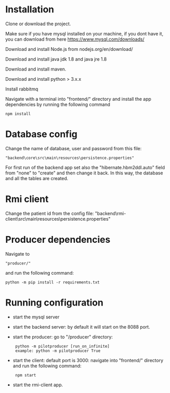 # Installation
Clone or download the project.

Make sure if you have mysql installed on your machine, if you dont have it, you can download from here https://www.mysql.com/downloads/

Download and install Node.js from nodejs.org/en/download/

Download and install java jdk 1.8 and java jre 1.8

Download and install maven.

Download and install python > 3.x.x

Install rabbitmq 

Navigate with a terminal into "frontend/" directory and install the app dependencies by running the following command

                                                            
    npm install
 
 
 # Database config
Change the name of database, user and password from this file:

    "backend\core\src\main\resources\persistence.properties"
 
 For first run of the backend app set also the "hibernate.hbm2ddl.auto" field from "none" to "create" and then change it back. In this way, the database and all the tables are created. 


# Rmi client 
Change the patient id from the config file:
"backend\rmi-client\src\main\resources\persistence.properties"
 
 
 # Producer dependencies
 Navigate to
 
    "producer/" 
    
 and run the following command:
 
    python -m pip install -r requirements.txt
 
 # Running configuration
 
 - start the mysql server
 - start the backend server: by default it will start on the 8088 port.
 - start the producer: go to "/producer" directory:
 
        python -m pilotproducer [run_on_infinite] 
        example: python -m pilotproducer True
    
 - start the client: default port is 3000: navigate into "frontend/" directory and run the following command:
   
        npm start
        
 - start the rmi-client app.                                         
 
 
 
   
